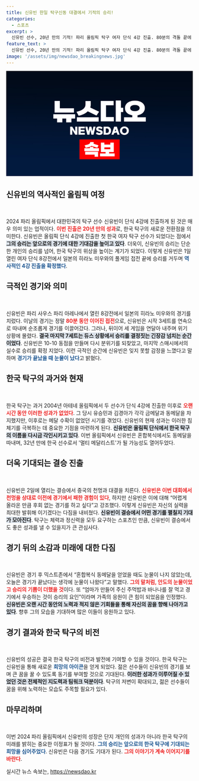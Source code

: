 ```yaml
---
title: 신유빈 한일 탁구신동 대결에서 기적의 승리!
categories:
  - 스포츠
excerpt: >
  신유빈 선수, 20년 만의 기적! 파리 올림픽 탁구 여자 단식 4강 진출. 80분의 격돌 끝에 드라마틱한 승리를 거두며, 혼합복식 동메달에 이어 올림픽 멀티 메달리스트 도전!
feature_text: >
  신유빈 선수, 20년 만의 기적! 파리 올림픽 탁구 여자 단식 4강 진출. 80분의 격돌 끝에 드라마틱한 승리를 거두며, 혼합복식 동메달에 이어 올림픽 멀티 메달리스트 도전!
image: '/assets/img/newsdao_breakingnews.jpg'
---
```


<p><img src="/assets/img/newsdao_breakingnews.jpg" alt="pcversion 속보" /></p>

<h2 data-ke-size="size26">신유빈의 역사적인 올림픽 여정</h2>

<p data-ke-size="size16">&nbsp;</p>

<p>2024 파리 올림픽에서 대한민국의 탁구 선수 신유빈이 단식 4강에 진출하게 된 것은 매우 의미 있는 업적이다. <b><span style="color: #ee2323;">이번 진출은 20년 만의 성과</span></b>로, 한국 탁구의 새로운 전환점을 의미한다. 신유빈은 올림픽 단식 4강에 진출한 첫 한국 여자 탁구 선수가 되었다는 점에서 <b><span style="background-color: #21538527;">그의 승리는 앞으로의 경기에 대한 기대감을 높이고 있다</span></b>. 더욱이, 신유빈의 승리는 단순한 개인의 승리를 넘어, 한국 탁구의 위상을 높이는 계기가 되었다. 이렇게 신유빈은 1일 열린 여자 단식 8강전에서 일본의 히라노 미우와의 풀게임 접전 끝에 승리를 거두며 <b><span style="color: #1a5490;">역사적인 4강 진출을 확정했다</span></b>.</p>

<h2 data-ke-size="size26">극적인 경기와 의미</h2>

<p data-ke-size="size16">&nbsp;</p>

<p>신유빈은 파리 사우스 파리 아레나에서 열린 8강전에서 일본의 히라노 미우와의 경기를 치렀다. 이날의 경기는 정말 <b><span style="color: #ee2323;">80분 동안 이어진 접전</span></b>으로, 신유빈은 시작 3세트를 연속으로 따내며 순조롭게 경기를 이끌어갔다. 그러나, 뒤이어 세 게임을 연달아 내주며 위기 상황에 몰렸다. <b><span style="background-color: #21538527;">결국 마지막 7세트는 듀스 상황에서 승리를 결정짓는 긴장감 넘치는 순간이었다</span></b>. 신유빈은 10-10 동점을 만들며 다시 분위기를 되찾았고, 마지막 스매시에서의 실수로 승리를 확정 지었다. 이런 극적인 순간에 신유빈은 잊지 못할 감정을 느꼈다고 말하며 <b><span style="color: #1a5490;">경기가 끝났을 때 눈물이 났다</span></b>고 밝혔다. </p>

<h2 data-ke-size="size26">한국 탁구의 과거와 현재</h2>

<p data-ke-size="size16">&nbsp;</p>

<p>한국 탁구는 과거 2004년 아테네 올림픽에서 두 선수가 단식 4강에 진출한 이후로 <b><span style="color: #ee2323;">오랜 시간 동안 이러한 성과가 없었다</span></b>. 그 당시 유승민과 김경아가 각각 금메달과 동메달을 차지했지만, 이후로는 메달 수확이 없었던 시기를 겪었다. 신유빈의 현재 성과는 이러한 침체기를 극복하는 데 중요한 기점을 마련하게 된다. <b><span style="background-color: #21538527;">신유빈은 올림픽 단식에서 한국 탁구의 이름을 다시금 각인시키고 있다</span></b>. 이번 올림픽에서 신유빈은 혼합복식에서도 동메달을 따내며, 32년 만에 한국 선수로서 '멀티 메달리스트'가 될 가능성도 열어두었다. </p>

<h2 data-ke-size="size26">더욱 기대되는 결승 진출</h2>

<p data-ke-size="size16">&nbsp;</p>

<p>신유빈은 2일에 열리는 결승에서 중국의 천멍과 대결을 치른다. <b><span style="color: #ee2323;">신유빈은 이번 대회에서 천멍을 상대로 이전에 경기에서 패한 경험이 있다</span></b>, 하지만 신유빈은 이에 대해 “어렵게 올라온 만큼 후회 없는 경기를 하고 싶다”고 강조했다. 이렇게 신유빈은 자신의 실력을 최대한 발휘해 이기겠다는 다짐을 내비쳤다. <b><span style="background-color: #21538527;">신유빈이 결승에서 어떤 경기를 펼칠지 기대가 모아진다</span></b>. 탁구는 체력과 정신력을 모두 요구하는 스포츠인 만큼, 신유빈이 결승에서도 좋은 성과를 낼 수 있을지가 큰 관심사다. </p>

<h2 data-ke-size="size26">경기 뒤의 소감과 미래에 대한 다짐</h2>

<p data-ke-size="size16">&nbsp;</p>

<p>신유빈은 경기 후 믹스트존에서 “혼합복식 동메달을 얻었을 때도 눈물이 나지 않았는데, 오늘은 경기가 끝났다는 생각에 눈물이 나왔다”고 말했다. <b><span style="color: #ee2323;">그의 말처럼, 안도의 눈물이었고 승리의 기쁨이 더했을 것</span></b>이다. 또 “엄마가 만들어 주신 주먹밥과 바나나를 잘 먹고 경기에서 우승하는 것이 승리의 요인”이라며 가족의 응원이 큰 힘이 되었음을 인정했다. <b><span style="background-color: #21538527;">신유빈은 오랜 시간 동안의 노력과 적지 않은 기회들을 통해 자신의 꿈을 향해 나아가고 있다</span></b>. 향후 그의 모습을 기대하며 많은 이들이 응원하고 있다.</p>

<h2 data-ke-size="size26">경기 결과와 한국 탁구의 비전</h2>

<p data-ke-size="size16">&nbsp;</p>

<p>신유빈의 성공은 결국 한국 탁구의 비전과 발전에 기여할 수 있을 것이다. 한국 탁구는 신유빈을 통해 새로운 <b><span style="color: #1a5490;">희망의 아이콘</span></b>을 얻게 되었다. 젊은 선수들이 신유빈의 경기를 보며 큰 꿈을 꿀 수 있도록 동기를 부여할 것으로 기대된다. <b><span style="background-color: #21538527;">이러한 성과가 이루어질 수 있었던 것은 전체적인 지도력과 팀워크 덕분이다</span></b>. 탁구의 저변이 확대되고, 젊은 선수들이 꿈을 위해 노력하는 모습도 주목할 필요가 있다. </p>

<h2 data-ke-size="size26">마무리하며</h2>

<p data-ke-size="size16">&nbsp;</p>

<p>이번 2024 파리 올림픽에서 신유빈의 성장은 단지 개인의 성과가 아니라 한국 탁구의 미래를 밝히는 중요한 이정표가 될 것이다. <b><span style="color: #1a5490;">그의 승리는 앞으로의 한국 탁구에 기대되는 희망을 심어주었다</span></b>. 신유빈은 다음 경기도 기대가 된다. <b><span style="color: #ee2323;">그의 이야기가 계속 이어지기를 바란다</span></b>.</p>
실시간 뉴스 속보는, <a href="https://newsdao.kr" rel="dofollow">https://newsdao.kr</a>


